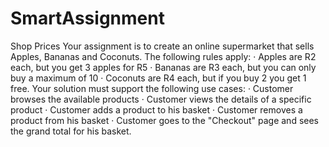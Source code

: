 # SmartAssignment 

Shop Prices
Your assignment is to create an online supermarket that sells Apples, Bananas and Coconuts. The following rules apply:
·        Apples are R2 each, but you get 3 apples for R5
·        Bananas are R3 each, but you can only buy a maximum of 10
·        Coconuts are R4 each, but if you buy 2 you get 1 free.
Your solution must support the following use cases:
·        Customer browses the available products
·        Customer views the details of a specific product
·        Customer adds a product to his basket
·        Customer removes a product from his basket
·        Customer goes to the "Checkout" page and sees the grand total for his basket.